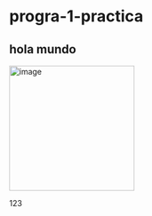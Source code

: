 # progra-1-practica
## hola mundo
<img width="225" height="225" alt="image" src="https://github.com/user-attachments/assets/0d712617-615f-45bd-807d-4dad5985b8e3" />

123
